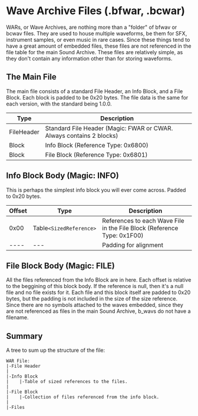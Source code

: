 # Wave Archive Files (.bfwar, .bcwar)
WARs, or Wave Archives, are nothing more than a "folder" of bfwav or bcwav files. They are used to house multiple waveforms, be them for SFX, instrument samples, or even music in rare cases. Since these things tend to have a great amount of embedded files, these files are not referenced in the file table for the main Sound Archive. These files are relatively simple, as they don't contain any information other than for storing waveforms.

## The Main File
The main file consists of a standard File Header, an Info Block, and a File Block. Each block is padded to be 0x20 bytes. The file data is the same for each version, with the standard being 1.0.0.

| **Type** | **Description** |
|----------|-----------------|
|FileHeader|Standard File Header (Magic: FWAR or CWAR. Always contains 2 blocks)|
|Block|Info Block (Reference Type: 0x6800)|
|Block|File Block (Reference Type: 0x6801)|

## Info Block Body (Magic: INFO)
This is perhaps the simplest info block you will ever come across. Padded to 0x20 bytes.

| **Offset** | **Type** | **Description** |
|------------|----------|-----------------|
|0x00|Table`<SizedReference>`|References to each Wave File in the File Block (Reference Type: 0x1F00)|
|----|---|Padding for alignment|

## File Block Body (Magic: FILE)
All the files referenced from the Info Block are in here. Each offset is relative to the beggining of this block body. If the reference is null, then it's a null file and no file exists for it. Each file and this block itself are padded to 0x20 bytes, but the padding is not included in the size of the size reference. Since there are no symbols attached to the waves embedded, since they are not referenced as files in the main Sound Archive, b_wavs do not have a filename. 

## Summary
A tree to sum up the structure of the file:
```
WAR File:
|-File Header
|
|-Info Block
|    |-Table of sized references to the files.
|
|-File Block
|    |-Collection of files referenced from the info block.
|
|-Files
```